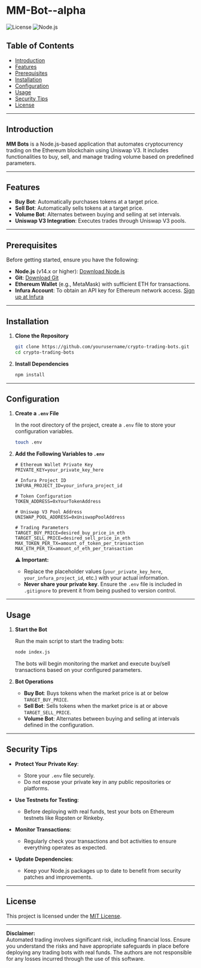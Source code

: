# MM-Bot--alpha

![License](https://img.shields.io/badge/license-MIT-blue.svg) ![Node.js](https://img.shields.io/badge/node.js-v14.0.0-green.svg)

## Table of Contents

- [Introduction](#introduction)
- [Features](#features)
- [Prerequisites](#prerequisites)
- [Installation](#installation)
- [Configuration](#configuration)
- [Usage](#usage)
- [Security Tips](#security-tips)
- [License](#license)

---

## Introduction

**MM Bots** is a Node.js-based application that automates cryptocurrency trading on the Ethereum blockchain using Uniswap V3. It includes functionalities to buy, sell, and manage trading volume based on predefined parameters.

---

## Features

- **Buy Bot**: Automatically purchases tokens at a target price.
- **Sell Bot**: Automatically sells tokens at a target price.
- **Volume Bot**: Alternates between buying and selling at set intervals.
- **Uniswap V3 Integration**: Executes trades through Uniswap V3 pools.

---

## Prerequisites

Before getting started, ensure you have the following:

- **Node.js** (v14.x or higher): [Download Node.js](https://nodejs.org/)
- **Git**: [Download Git](https://git-scm.com/downloads)
- **Ethereum Wallet** (e.g., MetaMask) with sufficient ETH for transactions.
- **Infura Account**: To obtain an API key for Ethereum network access. [Sign up at Infura](https://infura.io/)

---

## Installation

1. **Clone the Repository**

   ```bash
   git clone https://github.com/yourusername/crypto-trading-bots.git
   cd crypto-trading-bots
   ```

2. **Install Dependencies**

   ```bash
   npm install
   ```

---

## Configuration

1. **Create a `.env` File**

   In the root directory of the project, create a `.env` file to store your configuration variables.

   ```bash
   touch .env
   ```

2. **Add the Following Variables to `.env`**

   ```env
   # Ethereum Wallet Private Key
   PRIVATE_KEY=your_private_key_here

   # Infura Project ID
   INFURA_PROJECT_ID=your_infura_project_id

   # Token Configuration
   TOKEN_ADDRESS=0xYourTokenAddress

   # Uniswap V3 Pool Address
   UNISWAP_POOL_ADDRESS=0xUniswapPoolAddress

   # Trading Parameters
   TARGET_BUY_PRICE=desired_buy_price_in_eth
   TARGET_SELL_PRICE=desired_sell_price_in_eth
   MAX_TOKEN_PER_TX=amount_of_token_per_transaction
   MAX_ETH_PER_TX=amount_of_eth_per_transaction
   ```

   **⚠️ Important:** 
   - Replace the placeholder values (`your_private_key_here`, `your_infura_project_id`, etc.) with your actual information.
   - **Never share your private key**. Ensure the `.env` file is included in `.gitignore` to prevent it from being pushed to version control.

---

## Usage

1. **Start the Bot**

   Run the main script to start the trading bots:

   ```bash
   node index.js
   ```

   The bots will begin monitoring the market and execute buy/sell transactions based on your configured parameters.

2. **Bot Operations**

   - **Buy Bot**: Buys tokens when the market price is at or below `TARGET_BUY_PRICE`.
   - **Sell Bot**: Sells tokens when the market price is at or above `TARGET_SELL_PRICE`.
   - **Volume Bot**: Alternates between buying and selling at intervals defined in the configuration.

---

## Security Tips

- **Protect Your Private Key**: 
  - Store your `.env` file securely.
  - Do not expose your private key in any public repositories or platforms.

- **Use Testnets for Testing**:
  - Before deploying with real funds, test your bots on Ethereum testnets like Ropsten or Rinkeby.

- **Monitor Transactions**:
  - Regularly check your transactions and bot activities to ensure everything operates as expected.

- **Update Dependencies**:
  - Keep your Node.js packages up to date to benefit from security patches and improvements.

---

## License

This project is licensed under the [MIT License](LICENSE).

---

**Disclaimer:**  
Automated trading involves significant risk, including financial loss. Ensure you understand the risks and have appropriate safeguards in place before deploying any trading bots with real funds. The authors are not responsible for any losses incurred through the use of this software.
